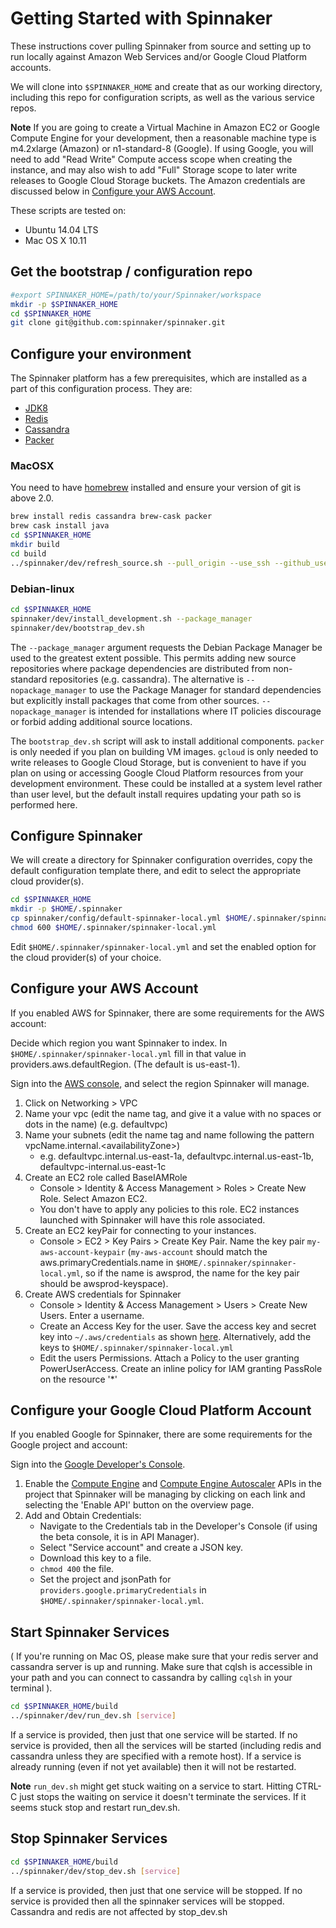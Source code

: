 # Getting Started with Spinnaker

These instructions cover pulling Spinnaker from source and setting up to run locally against Amazon Web Services and/or Google Cloud Platform accounts.

We will clone into `$SPINNAKER_HOME` and create that as our working directory, including this repo for configuration scripts, as well as the various
service repos.

**Note** If you are going to create a Virtual Machine in Amazon EC2 or
Google Compute Engine for your development, then a reasonable machine
type is m4.2xlarge (Amazon) or n1-standard-8 (Google). If using Google,
you will need to add "Read Write" Compute access scope when creating the
instance, and may also wish to add "Full" Storage scope to later write
releases to Google Cloud Storage buckets. The Amazon credentials are
discussed below in [Configure your AWS Account](#configure-your-aws-account).

These scripts are tested on:
* Ubuntu 14.04 LTS
* Mac OS X 10.11


## Get the bootstrap / configuration repo

````bash
#export SPINNAKER_HOME=/path/to/your/Spinnaker/workspace
mkdir -p $SPINNAKER_HOME
cd $SPINNAKER_HOME
git clone git@github.com:spinnaker/spinnaker.git
````

## Configure your environment

The Spinnaker platform has a few prerequisites, which are installed as a part of this configuration process. They are: 

 * [JDK8](https://www.oracle.com/java/index.html)
 * [Redis](http://redis.io/)
 * [Cassandra](http://cassandra.apache.org/)
 * [Packer](https://www.packer.io/)

### MacOSX

You need to have [homebrew](http://brew.sh/) installed and ensure your version of git is above 2.0.

````bash
brew install redis cassandra brew-cask packer
brew cask install java
cd $SPINNAKER_HOME
mkdir build
cd build
../spinnaker/dev/refresh_source.sh --pull_origin --use_ssh --github_user default
````

### Debian-linux

````bash
cd $SPINNAKER_HOME
spinnaker/dev/install_development.sh --package_manager
spinnaker/dev/bootstrap_dev.sh
````

The `--package_manager` argument requests the Debian Package Manager be used
to the greatest extent possible. This permits adding new source repositories
where package dependencies are distributed from non-standard repositories
(e.g. cassandra). The alternative is `--nopackage_manager` to use the
Package Manager for standard dependencies but explicitly install packages
that come from other sources. `--nopackage_manager` is intended for
installations where IT policies discourage or forbid adding additional
source locations.


The `bootstrap_dev.sh` script will ask to install additional components.
`packer` is only needed if you plan on building VM images. `gcloud`
is only needed to write releases to Google Cloud Storage, but is convenient
to have if you plan on using or accessing Google Cloud Platform resources
from your development environment. These could be installed at a system level
rather than user level, but the default install requires updating your path
so is performed here.

## Configure Spinnaker

We will create a directory for Spinnaker configuration overrides, copy the default configuration template there, and edit to select
the appropriate cloud provider(s).

````bash
cd $SPINNAKER_HOME
mkdir -p $HOME/.spinnaker
cp spinnaker/config/default-spinnaker-local.yml $HOME/.spinnaker/spinnaker-local.yml
chmod 600 $HOME/.spinnaker/spinnaker-local.yml
````

Edit `$HOME/.spinnaker/spinnaker-local.yml` and set the enabled option for the cloud provider(s) of your choice.

## Configure your AWS Account

If you enabled AWS for Spinnaker, there are some requirements for the AWS account:

Decide which region you want Spinnaker to index. In `$HOME/.spinnaker/spinnaker-local.yml` fill in that value in providers.aws.defaultRegion. (The default is us-east-1).

Sign into the [AWS console](https://console.aws.amazon.com/), and select the region Spinnaker will manage.

1. Click on Networking > VPC
2. Name your vpc (edit the name tag, and give it a value with no spaces or dots in the name) (e.g. defaultvpc)
3. Name your subnets (edit the name tag and name following the pattern vpcName.internal.\<availabilityZone>)
    - e.g. defaultvpc.internal.us-east-1a, defaultvpc.internal.us-east-1b, defaultvpc-internal.us-east-1c
4. Create an EC2 role called BaseIAMRole
    - Console > Identity & Access Management > Roles > Create New Role. Select Amazon EC2.
    - You don't have to apply any policies to this role. EC2 instances launched with Spinnaker will have this role associated.
5. Create an EC2 keyPair for connecting to your instances.
    - Console > EC2 > Key Pairs > Create Key Pair. Name the key pair `my-aws-account-keypair` (`my-aws-account` should match the aws.primaryCredentials.name in `$HOME/.spinnaker/spinnaker-local.yml`, so if the name is awsprod, the name for the key pair should be awsprod-keyspace).
6. Create AWS credentials for Spinnaker
    - Console > Identity & Access Management > Users > Create New Users. Enter a username.
    - Create an Access Key for the user. Save the access key and secret key into `~/.aws/credentials` as shown [here](http://docs.aws.amazon.com/cli/latest/userguide/cli-chap-getting-started.html#cli-config-files). Alternatively, add the keys to `$HOME/.spinnaker/spinnaker-local.yml`
    - Edit the users Permissions. Attach a Policy to the user granting PowerUserAccess. Create an inline policy for IAM granting PassRole on the resource '*'

## Configure your Google Cloud Platform Account

If you enabled Google for Spinnaker, there are some requirements for the Google
project and account:

Sign into the [Google Developer's Console](https://console.developers.google.com).

1. Enable the [Compute Engine](https://console.developers.google.com/apis/api/compute_component/overview?project=_) and [Compute Engine Autoscaler](https://console.developers.google.com/apis/api/autoscaler/overview?project=_) APIs in the project that Spinnaker will be managing by clicking on each link and selecting the 'Enable API' button on the overview page.
2. Add and Obtain Credentials:
   - Navigate to the Credentials tab in the Developer's Console (if using the beta console, it is in API Manager).
   - Select "Service account" and create a JSON key.
   - Download this key to a file.
   - `chmod 400` the file.
   - Set the project and jsonPath for `providers.google.primaryCredentials`
     in `$HOME/.spinnaker/spinnaker-local.yml`.


## Start Spinnaker Services

( If you're running on Mac OS, please make sure that your redis server and cassandra server is up and running. Make sure that cqlsh is accessible in your path and you can connect to cassandra by calling `cqlsh` in your terminal ).

````bash
cd $SPINNAKER_HOME/build
../spinnaker/dev/run_dev.sh [service]
````

If a service is provided, then just that one service will be started.
If no service is provided, then all the services will be started
(including redis and cassandra unless they are specified with a remote host).
If a service is already running (even if not yet available) then it will
not be restarted.

**Note** `run_dev.sh` might get stuck waiting on a service to start. Hitting CTRL-C just stops the waiting on service it doesn't terminate the services. If it seems stuck
stop and restart run_dev.sh.

## Stop Spinnaker Services
````bash
cd $SPINNAKER_HOME/build
../spinnaker/dev/stop_dev.sh [service]
````

If a service is provided, then just that one service will be stopped.
If no service is provided then all the spinnaker services will be stopped.
Cassandra and redis are not affected by stop_dev.sh



